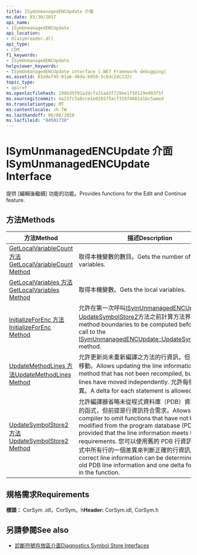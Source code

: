 ```yaml
---
title: ISymUnmanagedENCUpdate 介面
ms.date: 03/30/2017
api_name:
- ISymUnmanagedENCUpdate
api_location:
- diasymreader.dll
api_type:
- COM
f1_keywords:
- ISymUnmanagedENCUpdate
helpviewer_keywords:
- ISymUnmanagedENCUpdate interface [.NET Framework debugging]
ms.assetid: 63a9ef45-01a6-46da-b958-5c6dc2dc232c
topic_type:
- apiref
ms.openlocfilehash: 1986d5f91a3dcfa31a43f729ee1f50129e083f5f
ms.sourcegitcommit: da21fc5a8cce1e028575acf31974681a1bc5aeed
ms.translationtype: MT
ms.contentlocale: zh-TW
ms.lasthandoff: 06/08/2020
ms.locfileid: "84501738"
---
```

# <a name="isymunmanagedencupdate-interface"></a><span data-ttu-id="5319a-102">ISymUnmanagedENCUpdate 介面</span><span class="sxs-lookup"><span data-stu-id="5319a-102">ISymUnmanagedENCUpdate Interface</span></span>
<span data-ttu-id="5319a-103">提供 [編輯後繼續] 功能的功能。</span><span class="sxs-lookup"><span data-stu-id="5319a-103">Provides functions for the Edit and Continue feature.</span></span>  
  
## <a name="methods"></a><span data-ttu-id="5319a-104">方法</span><span class="sxs-lookup"><span data-stu-id="5319a-104">Methods</span></span>  
  
|<span data-ttu-id="5319a-105">方法</span><span class="sxs-lookup"><span data-stu-id="5319a-105">Method</span></span>|<span data-ttu-id="5319a-106">描述</span><span class="sxs-lookup"><span data-stu-id="5319a-106">Description</span></span>|  
|------------|-----------------|  
|[<span data-ttu-id="5319a-107">GetLocalVariableCount 方法</span><span class="sxs-lookup"><span data-stu-id="5319a-107">GetLocalVariableCount Method</span></span>](isymunmanagedencupdate-getlocalvariablecount-method.md)|<span data-ttu-id="5319a-108">取得本機變數的數目。</span><span class="sxs-lookup"><span data-stu-id="5319a-108">Gets the number of local variables.</span></span>|  
|[<span data-ttu-id="5319a-109">GetLocalVariables 方法</span><span class="sxs-lookup"><span data-stu-id="5319a-109">GetLocalVariables Method</span></span>](isymunmanagedencupdate-getlocalvariables-method.md)|<span data-ttu-id="5319a-110">取得本機變數。</span><span class="sxs-lookup"><span data-stu-id="5319a-110">Gets the local variables.</span></span>|  
|[<span data-ttu-id="5319a-111">InitializeForEnc 方法</span><span class="sxs-lookup"><span data-stu-id="5319a-111">InitializeForEnc Method</span></span>](isymunmanagedencupdate-initializeforenc-method.md)|<span data-ttu-id="5319a-112">允許在第一次呼叫[ISymUnmanagedENCUpdate：： UpdateSymbolStore2](isymunmanagedencupdate-updatesymbolstore2-method.md)方法之前計算方法界限。</span><span class="sxs-lookup"><span data-stu-id="5319a-112">Allows method boundaries to be computed before the first call to the [ISymUnmanagedENCUpdate::UpdateSymbolStore2](isymunmanagedencupdate-updatesymbolstore2-method.md) method.</span></span>|  
|[<span data-ttu-id="5319a-113">UpdateMethodLines 方法</span><span class="sxs-lookup"><span data-stu-id="5319a-113">UpdateMethodLines Method</span></span>](isymunmanagedencupdate-updatemethodlines-method.md)|<span data-ttu-id="5319a-114">允許更新尚未重新編譯之方法的行資訊，但其行已獨立移動。</span><span class="sxs-lookup"><span data-stu-id="5319a-114">Allows updating the line information for a method that has not been recompiled, but whose lines have moved independently.</span></span> <span data-ttu-id="5319a-115">允許每個語句的差異。</span><span class="sxs-lookup"><span data-stu-id="5319a-115">A delta for each statement is allowed.</span></span>|  
|[<span data-ttu-id="5319a-116">UpdateSymbolStore2 方法</span><span class="sxs-lookup"><span data-stu-id="5319a-116">UpdateSymbolStore2 Method</span></span>](isymunmanagedencupdate-updatesymbolstore2-method.md)|<span data-ttu-id="5319a-117">允許編譯器省略未從程式資料庫（PDB）資料流程修改的函式，但前提是行資訊符合需求。</span><span class="sxs-lookup"><span data-stu-id="5319a-117">Allows a compiler to omit functions that have not been modified from the program database (PDB) stream, provided that the line information meets the requirements.</span></span> <span data-ttu-id="5319a-118">您可以使用舊的 PDB 行資訊，以及函式中所有行的一個差異來判斷正確的行資訊。</span><span class="sxs-lookup"><span data-stu-id="5319a-118">The correct line information can be determined with the old PDB line information and one delta for all lines in the function.</span></span>|  
  
## <a name="requirements"></a><span data-ttu-id="5319a-119">規格需求</span><span class="sxs-lookup"><span data-stu-id="5319a-119">Requirements</span></span>  
 <span data-ttu-id="5319a-120">**標頭：** CorSym .idl，CorSym。h</span><span class="sxs-lookup"><span data-stu-id="5319a-120">**Header:** CorSym.idl, CorSym.h</span></span>  
  
## <a name="see-also"></a><span data-ttu-id="5319a-121">另請參閱</span><span class="sxs-lookup"><span data-stu-id="5319a-121">See also</span></span>

- [<span data-ttu-id="5319a-122">診斷符號存放區介面</span><span class="sxs-lookup"><span data-stu-id="5319a-122">Diagnostics Symbol Store Interfaces</span></span>](diagnostics-symbol-store-interfaces.md)

